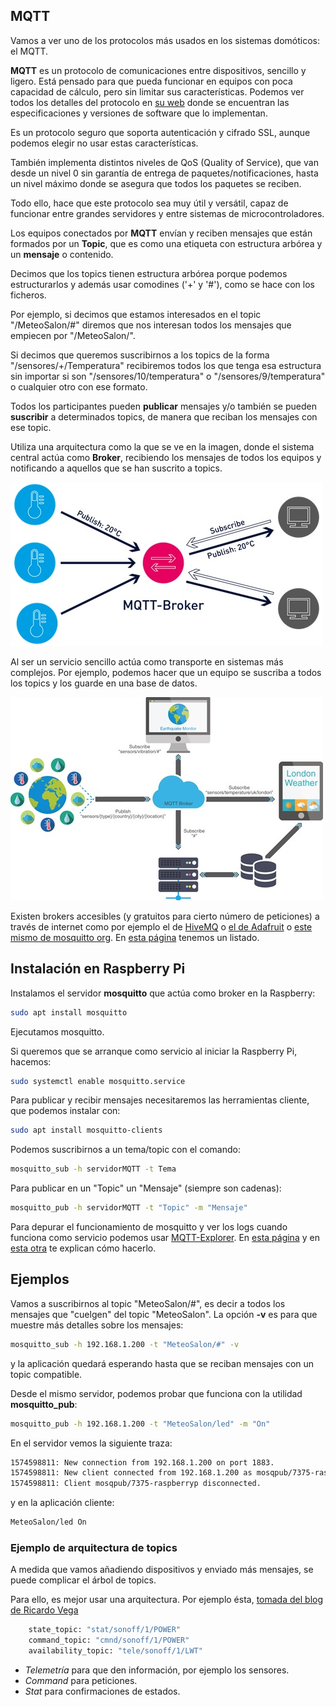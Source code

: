 ## MQTT

Vamos a ver uno de los protocolos más usados en los sistemas domóticos: el MQTT.

**MQTT** es un protocolo de comunicaciones entre dispositivos, sencillo y ligero. Está pensado para que pueda funcionar en equipos con poca capacidad de cálculo, pero sin limitar sus características. Podemos ver todos los detalles del protocolo en [su web](https://mqtt.org/) donde se encuentran las especificaciones y versiones de software que lo implementan.

Es un protocolo seguro que soporta autenticación y cifrado SSL, aunque podemos elegir no usar estas características.

También implementa distintos niveles de QoS (Quality of Service), que van desde un nivel 0 sin garantía de entrega de paquetes/notificaciones, hasta un nivel máximo donde se asegura que todos los paquetes se reciben.

Todo ello, hace que este protocolo sea muy útil y versátil, capaz de funcionar entre grandes servidores y entre sistemas de microcontroladores.

Los equipos conectados por **MQTT** envían y reciben mensajes que están formados por un **Topic**, que es como una etiqueta con estructura arbórea y un **mensaje** o contenido.

Decimos que los topics tienen estructura arbórea porque podemos estructurarlos y además usar comodines ('+' y '#'), como se hace con los ficheros. 

Por ejemplo, si decimos que estamos interesados en el topic "/MeteoSalon/#" diremos que nos interesan todos los mensajes que empiecen por "/MeteoSalon/". 

Si decimos que queremos suscribirnos a los topics de la forma "/sensores/+/Temperatura" recibiremos todos los que tenga esa estructura sin importar si son "/sensores/10/temperatura" o "/sensores/9/temperatura" o cualquier otro con ese formato.

Todos los participantes pueden **publicar** mensajes y/o también se pueden **suscribir** a determinados topics, de manera que reciban los mensajes con ese topic.

Utiliza una arquitectura como la que se ve en la imagen, donde el sistema central actúa como **Broker**, recibiendo los mensajes de todos los equipos y notificando a aquellos que se han suscrito a topics.

![Arquitectura MQTT](./images/mqtt-architecture_reducida_500.jpg)

Al ser un servicio sencillo actúa como transporte en sistemas más complejos. Por ejemplo, podemos hacer que un equipo se suscriba a todos los topics y los guarde en una base de datos. 

![Arquitectura MQTT](./images/MQTT_arquitectura_reducida_500.jpg)

Existen brokers accesibles (y gratuitos para cierto número de peticiones) a través de internet como por ejemplo el de [HiveMQ](https://www.hivemq.com/public-mqtt-broker/) o [el de Adafruit](https://io.adafruit.com/) o [este mismo de mosquitto org](https://test.mosquitto.org/). En [esta página](https://diyprojects.io/8-online-mqtt-brokers-iot-connected-objects-cloud/#.XwoEW9_ni-g) tenemos un listado.

## Instalación en Raspberry Pi

Instalamos el servidor **mosquitto** que actúa como broker en la Raspberry:

```sh
sudo apt install mosquitto
```

Ejecutamos mosquitto. 


Si queremos que se arranque como servicio al iniciar la Raspberry Pi, hacemos:

```sh
sudo systemctl enable mosquitto.service
```

Para publicar y recibir mensajes necesitaremos las herramientas cliente, que podemos instalar con:

```sh
sudo apt install mosquitto-clients
```

Podemos suscribirnos a un tema/topic con el comando:

```sh
mosquitto_sub -h servidorMQTT -t Tema
``` 

Para publicar en un "Topic" un "Mensaje" (siempre son cadenas):

```sh
mosquitto_pub -h servidorMQTT -t "Topic" -m "Mensaje"
```

Para depurar el funcionamiento de mosquitto y ver los logs cuando funciona como servicio podemos usar [MQTT-Explorer](https://github.com/thomasnordquist/MQTT-Explorer). En [esta página](https://community.home-assistant.io/t/how-to-debug-mosquitto-mqtt/107709/20) y en [esta otra](http://www.steves-internet-guide.com/mosquitto-logging/) te explican cómo hacerlo.

## Ejemplos

Vamos a suscribirnos al topic "MeteoSalon/#", es decir a todos los mensajes que "cuelgen" del topic "MeteoSalon".
La opción **-v** es para que muestre más detalles sobre los mensajes:

```sh
mosquitto_sub -h 192.168.1.200 -t "MeteoSalon/#" -v
```

y la aplicación quedará esperando hasta que se reciban mensajes con un topic compatible.

Desde el mismo servidor, podemos probar que funciona con la utilidad **mosquitto_pub**:

```sh
mosquitto_pub -h 192.168.1.200 -t "MeteoSalon/led" -m "On"
```

En el servidor vemos la siguiente traza:

```sh
1574598811: New connection from 192.168.1.200 on port 1883.
1574598811: New client connected from 192.168.1.200 as mosqpub/7375-raspberryp (c1, k60).
1574598811: Client mosqpub/7375-raspberryp disconnected.
```

y en la aplicación cliente:

```sh
MeteoSalon/led On
```

### Ejemplo de arquitectura de topics

A medida que vamos añadiendo dispositivos y enviado más mensajes, se puede complicar el árbol de topics.

Para ello, es mejor usar una arquitectura. Por ejemplo ésta, [tomada del blog de Ricardo Vega](https://ricveal.com/blog/sonoff-mqtt/)

```sh
    state_topic: "stat/sonoff/1/POWER"
    command_topic: "cmnd/sonoff/1/POWER"
    availability_topic: "tele/sonoff/1/LWT"
```
* _Telemetría_ para que den información, por ejemplo los sensores.
* _Command_ para peticiones.
* _Stat_ para confirmaciones de estados.
